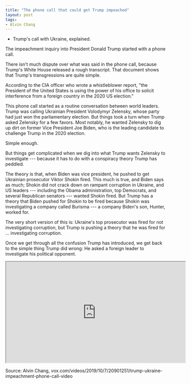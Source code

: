 ```yaml
---
title: "The phone call that could get Trump impeached"
layout: post
tags:
- Alvin Chang
---
```


- Trump's call with Ukraine, explained.

The impeachment inquiry into President Donald Trump started with a phone call.

There isn't much dispute over what was said in the phone call, because Trump's White House released a rough transcript. That document shows that Trump's transgressions are quite simple.

According to the CIA officer who wrote a whistleblower report, "the President of the United States is using the power of his office to solicit interference from a foreign country in the 2020 US election."

This phone call started as a routine conversation between world leaders. Trump was calling Ukrainian President Volodymyr Zelensky, whose party had just won the parliamentary election. But things took a turn when Trump asked Zelensky for a few favors. Most notably, he wanted Zelensky to dig up dirt on former Vice President Joe Biden, who is the leading candidate to challenge Trump in the 2020 election.

Simple enough.

But things get complicated when we dig into what Trump wants Zelensky to investigate --- because it has to do with a conspiracy theory Trump has peddled.

The theory is that, when Biden was vice president, he pushed to get Ukrainian prosecutor Viktor Shokin fired. This much is true, and Biden says as much; Shokin did not crack down on rampant corruption in Ukraine, and US leaders --- including the Obama administration, top Democrats, and several Republican senators --- wanted Shokin fired. But Trump has a theory that Biden pushed for Shokin to be fired because Shokin was investigating a company called Burisma --- a company Biden's son, Hunter, worked for.

The very short version of this is: Ukraine's top prosecutor was fired for not investigating corruption, but Trump is pushing a theory that he was fired for ... investigating corruption.

Once we get through all the confusion Trump has introduced, we get back to the simple thing Trump did wrong: He asked a foreign leader to investigate his political opponent.

<iframe width="560" height="315" src="https://www.youtube.com/embed/hyWNFvt9Fck" title="The phone call that could get Trump impeached"></iframe>

Source: Alvin Chang, vox.com/videos/2019/10/7/20901251/trump-ukraine-impeachment-phone-call-video
